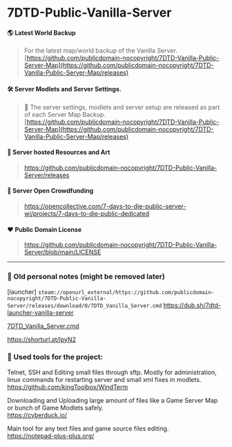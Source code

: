 # 7DTD-Public-Vanilla-Server

#### 🌎 Latest World Backup
> For the latest map/world backup of the Vanilla Server.  
 [https://github.com/publicdomain-nocopyright/7DTD-Vanilla-Public-Server-Map](https://github.com/publicdomain-nocopyright/7DTD-Vanilla-Public-Server-Map/releases)  

#### 🛠️ Server Modlets and Server Settings.
> 🚧 The server settings, modlets and server setup are released as part of each Server Map Backup.  
> [https://github.com/publicdomain-nocopyright/7DTD-Vanilla-Public-Server-Map](https://github.com/publicdomain-nocopyright/7DTD-Vanilla-Public-Server-Map/releases)

#### 🎨 Server hosted Resources and Art
> https://github.com/publicdomain-nocopyright/7DTD-Public-Vanilla-Server/releases

#### 👤 Server Open Crowdfunding
> https://opencollective.com/7-days-to-die-public-server-wi/projects/7-days-to-die-public-dedicated

#### ❤️ Public Domain License
> https://github.com/publicdomain-nocopyright/7DTD-Public-Vanilla-Server/blob/main/LICENSE

---

### 📝 Old personal notes (might be removed later)
[launcher]
`steam://openurl_external/https://github.com/publicdomain-nocopyright/7DTD-Public-Vanilla-Server/releases/download/0/7DTD_Vanilla_Server.cmd`
https://dub.sh/7dtd-launcher-vanilla-server

[7DTD_Vanilla_Server.cmd](https://github.com/publicdomain-nocopyright/7DTD-Public-Vanilla-Server/releases/download/0/7DTD_Vanilla_Server.cmd)

https://shorturl.at/lpyN2

### 💼 Used tools for the project:   
Telnet, SSH and Editing small files through sftp. Mostly for administration, linux commands for restarting server and small xml fixes in modlets. 
https://github.com/kingToolbox/WindTerm

Downloading and Uploading large amount of files like a Game Server Map or bunch of Game Modlets safely.  
https://cyberduck.io/

Main tool for any text files and game source files editing.  
https://notepad-plus-plus.org/
